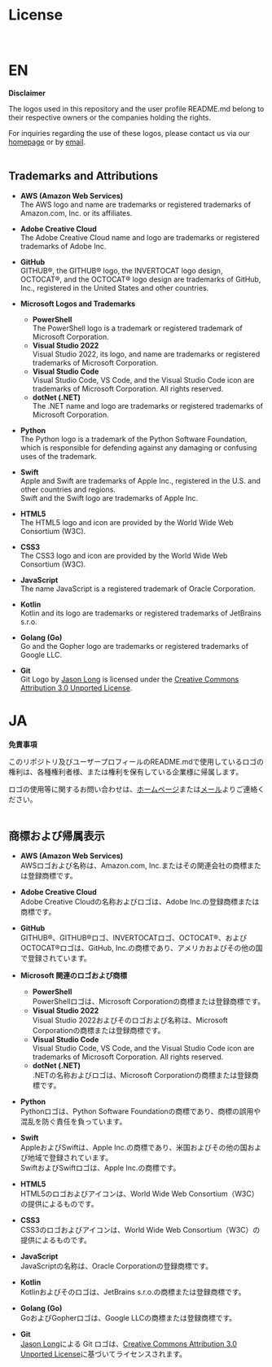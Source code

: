 # License

<br>

# EN
**Disclaimer**

The logos used in this repository and the user profile README.md belong to their respective owners or the companies holding the rights. 

For inquiries regarding the use of these logos, please contact us via our [homepage](https://daruks.com/Contact/) or by [email](mailto:contact@daruks.com).
<br><br>

## Trademarks and Attributions

- **AWS (Amazon Web Services)**  
  The AWS logo and name are trademarks or registered trademarks of Amazon.com, Inc. or its affiliates.

- **Adobe Creative Cloud**  
  The Adobe Creative Cloud name and logo are trademarks or registered trademarks of Adobe Inc.

- **GitHub**  
  GITHUB®, the GITHUB® logo, the INVERTOCAT logo design, OCTOCAT®, and the OCTOCAT® logo design are trademarks of GitHub, Inc., registered in the United States and other countries.

- **Microsoft Logos and Trademarks**  
  - **PowerShell**  
    The PowerShell logo is a trademark or registered trademark of Microsoft Corporation.  
  - **Visual Studio 2022**  
    Visual Studio 2022, its logo, and name are trademarks or registered trademarks of Microsoft Corporation.  
  - **Visual Studio Code**  
    Visual Studio Code, VS Code, and the Visual Studio Code icon are trademarks of Microsoft Corporation. All rights reserved.
  - **dotNet (.NET)**  
    The .NET name and logo are trademarks or registered trademarks of Microsoft Corporation.  

- **Python**  
  The Python logo is a trademark of the Python Software Foundation, which is responsible for defending against any damaging or confusing uses of the trademark.

- **Swift**  
  Apple and Swift are trademarks of Apple Inc., registered in the U.S. and other countries and regions.  
  Swift and the Swift logo are trademarks of Apple Inc.

- **HTML5**  
  The HTML5 logo and icon are provided by the World Wide Web Consortium (W3C).

- **CSS3**  
  The CSS3 logo and icon are provided by the World Wide Web Consortium (W3C).

- **JavaScript**  
  The name JavaScript is a registered trademark of Oracle Corporation.

- **Kotlin**  
  Kotlin and its logo are trademarks or registered trademarks of JetBrains s.r.o.

- **Golang (Go)**  
  Go and the Gopher logo are trademarks or registered trademarks of Google LLC.

- **Git**  
  Git Logo by [Jason Long](https://x.com/jasonlong) is licensed under the [Creative Commons Attribution 3.0 Unported License](https://creativecommons.org/licenses/by/3.0/). 

# JA
**免責事項**

このリポジトリ及びユーザープロフィールのREADME.mdで使用しているロゴの権利は、各種権利者様、または権利を保有している企業様に帰属します。

ロゴの使用等に関するお問い合わせは、[ホームページ](https://daruks.com/Contact/)または[メール](mailto:contact@daruks.com)よりご連絡ください。
<br><br>

## 商標および帰属表示

- **AWS (Amazon Web Services)**  
  AWSロゴおよび名称は、Amazon.com, Inc.またはその関連会社の商標または登録商標です。

- **Adobe Creative Cloud**  
  Adobe Creative Cloudの名称およびロゴは、Adobe Inc.の登録商標または商標です。

- **GitHub**  
  GITHUB®、GITHUB®ロゴ、INVERTOCATロゴ、OCTOCAT®、およびOCTOCAT®ロゴは、GitHub, Inc.の商標であり、アメリカおよびその他の国で登録されています。

- **Microsoft 関連のロゴおよび商標**  
  - **PowerShell**  
    PowerShellロゴは、Microsoft Corporationの商標または登録商標です。  
  - **Visual Studio 2022**  
    Visual Studio 2022およびそのロゴおよび名称は、Microsoft Corporationの商標または登録商標です。  
  - **Visual Studio Code**  
    Visual Studio Code, VS Code, and the Visual Studio Code icon are trademarks of Microsoft Corporation. All rights reserved.
  - **dotNet (.NET)**  
    .NETの名称およびロゴは、Microsoft Corporationの商標または登録商標です。  

- **Python**  
  Pythonロゴは、Python Software Foundationの商標であり、商標の誤用や混乱を防ぐ責任を負っています。

- **Swift**  
  AppleおよびSwiftは、Apple Inc.の商標であり、米国およびその他の国および地域で登録されています。  
  SwiftおよびSwiftロゴは、Apple Inc.の商標です。

- **HTML5**  
  HTML5のロゴおよびアイコンは、World Wide Web Consortium（W3C）の提供によるものです。

- **CSS3**  
  CSS3のロゴおよびアイコンは、World Wide Web Consortium（W3C）の提供によるものです。

- **JavaScript**  
  JavaScriptの名称は、Oracle Corporationの登録商標です。

- **Kotlin**  
  Kotlinおよびそのロゴは、JetBrains s.r.o.の商標または登録商標です。

- **Golang (Go)**  
  GoおよびGopherロゴは、Google LLCの商標または登録商標です。

- **Git**  
  [Jason Long](https://x.com/jasonlong)による Git ロゴは、[Creative Commons Attribution 3.0 Unported License](https://creativecommons.org/licenses/by/3.0/)に基づいてライセンスされます。
